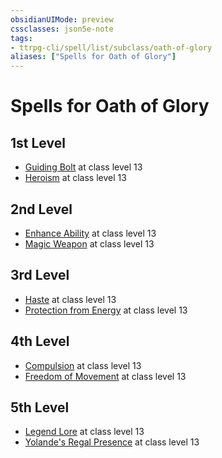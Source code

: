 ```yaml
---
obsidianUIMode: preview
cssclasses: json5e-note
tags:
- ttrpg-cli/spell/list/subclass/oath-of-glory
aliases: ["Spells for Oath of Glory"]
---
```

# Spells for Oath of Glory

## 1st Level

- [Guiding Bolt](guiding-bolt-xphb "XPHB") at class level 13
- [Heroism](heroism-xphb "XPHB") at class level 13

## 2nd Level

- [Enhance Ability](enhance-ability-xphb "XPHB") at class level 13
- [Magic Weapon](magic-weapon-xphb "XPHB") at class level 13

## 3rd Level

- [Haste](haste-xphb "XPHB") at class level 13
- [Protection from Energy](protection-from-energy-xphb "XPHB") at class level 13

## 4th Level

- [Compulsion](compulsion-xphb "XPHB") at class level 13
- [Freedom of Movement](freedom-of-movement-xphb "XPHB") at class level 13

## 5th Level

- [Legend Lore](legend-lore-xphb "XPHB") at class level 13
- [Yolande's Regal Presence](yolandes-regal-presence-xphb "XPHB") at class level 13